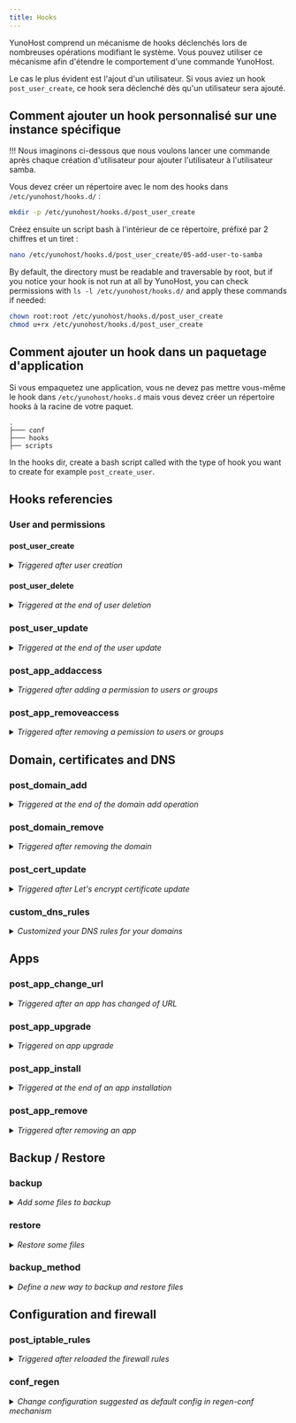 ```yaml
---
title: Hooks
---
```


YunoHost comprend un mécanisme de hooks déclenchés lors de nombreuses opérations modifiant le système. Vous pouvez utiliser ce mécanisme afin d'étendre le comportement d'une commande YunoHost.

Le cas le plus évident est l'ajout d'un utilisateur. Si vous aviez un hook `post_user_create`, ce hook sera déclenché dès qu'un utilisateur sera ajouté.

## Comment ajouter un hook personnalisé sur une instance spécifique

!!! Nous imaginons ci-dessous que nous voulons lancer une commande après chaque création d'utilisateur pour ajouter l'utilisateur à l'utilisateur samba.

Vous devez créer un répertoire avec le nom des hooks dans `/etc/yunohost/hooks.d/` :

```bash
mkdir -p /etc/yunohost/hooks.d/post_user_create
```

Créez ensuite un script bash à l'intérieur de ce répertoire, préfixé par 2 chiffres et un tiret :

```bash
nano /etc/yunohost/hooks.d/post_user_create/05-add-user-to-samba
```

By default, the directory must be readable and traversable by root, but if you notice your hook is not run at all by YunoHost, you can check permissions with `ls -l /etc/yunohost/hooks.d/` and apply these commands if needed:

```bash
chown root:root /etc/yunohost/hooks.d/post_user_create
chmod u+rx /etc/yunohost/hooks.d/post_user_create
```

## Comment ajouter un hook dans un paquetage d'application

Si vous empaquetez une application, vous ne devez pas mettre vous-même le hook dans `/etc/yunohost/hooks.d` mais vous devez créer un répertoire hooks à la racine de votre paquet.

```text
.
├─── conf
├─── hooks
├── scripts
```

In the hooks dir, create a bash script called with the type of hook you want to create for example `post_create_user`.

## Hooks referencies

### User and permissions

#### post_user_create

<details>
<summary><i>Triggered after user creation</i></summary>

This hook is run at the end of the command `yunohost user create` or equivalent action in webadmin.

##### Environment variables

- YNH_USER_USERNAME: The username of the created user
- YNH_USER_MAIL: The mail of the created user
- YNH_USER_PASSWORD: The **clear** password of the created user
- YNH_USER_FIRSTNAME: The firstname of the created user ([should be removed in future](https://github.com/YunoHost/issues/issues/296))
- YNH_USER_LASTNAME: The lastname of the created user ([should be removed in future](https://github.com/YunoHost/issues/issues/296))

##### Positionnal arguments (deprecated)

- $1: The username of the created user
- $2: The mail of the created user

##### No waited return

##### Examples

###### Send automatically a mail to new user

```bash
#!/bin/bash
domain=$(cat /etc/hostname)

message="Hello $YNH_USER_FIRSTNAME,
Welcome on $domain ! 
Feel free to <a href='https://$domain/yunohost/sso/edit.html'>change your password</a>.
Let me know if you have a problem,
The admin of $domain
"

echo $message | mail -s "Welcome on $domain !" $YNH_USER_MAIL
```

</details>

#### post_user_delete

<details>
<summary><i>Triggered at the end of user deletion</i></summary>

This hook is run at the end of the command `yunohost user delete` or equivalent action in webadmin.

##### No environment variables

##### Positionnal arguments

- $1: The username of the user deleted
- $2: True if --purge option is used

##### No waited return

##### Examples

######

```bash
#!/bin/bash
```

</details>

### post_user_update

<details>
<summary><i>Triggered at the end of the user update</i></summary>

This hook is run at the end of the command `yunohost user update` or equivalent action in webadmin.

#### Environment variables

:::warning
Only arguments given to the cli/api are given as environment variable.
:::

- YNH_USER_USERNAME: The username of the updated user
- YNH_USER_FIRSTNAME: The firstname of the updated user ([should be removed in future](https://github.com/YunoHost/issues/issues/296))
- YNH_USER_LASTNAME: The lastname of the updated user ([should be removed in future](https://github.com/YunoHost/issues/issues/296))
- YNH_USER_PASSWORD: The new password of the updated user
- YNH_USER_MAILS: The mail and mail aliases of the updated user seperated by comma
- YNH_USER_MAILFORWARDS: The list of forward mails of the updated user separated by comma
- YNH_USER_MAILQUOTA: The quota of the updated user (could be 0 or a number following by one of this unit: b, k, M, G or T)

#### No positionnal arguments

#### No waited return

#### Examples

##### Send a mail on password changing

```bash
#!/bin/bash
"
domain=$(cat /etc/hostname)

message="Hello,
Your password has been successfully changed on $domain.
If you have not asked for changing your password, you probably should contact the admin of $domain.
"

echo $message | mail -s "Your password has been changed on $domain !" $YNH_USER_USERNAME
```

</details>

### post_app_addaccess

<details>
<summary><i>Triggered after adding a permission to users or groups </i></summary>

This hook is run at the end of the command `yunohost user permission add` or equivalent action in webadmin.

#### No environment variables

#### Positionnal arguments (deprecated)

- $1: The app name
- $2: The list of users added separated by comma
- $3: The name of the sub permission (`main`, `admin`, etc.)
- $4: The list of groups added separated by comma

#### No waited return

#### Examples

</details>

### post_app_removeaccess

<details>
<summary><i>Triggered after removing a pemission to users or groups</i></summary>

This hook is run at the end of the command `yunohost user permission remove` or equivalent action in webadmin.

#### No environment variables

#### Positionnal arguments (deprecated)

- $1: The app name
- $2: The list of users removed from the permission separated by comma
- $3: The name of the sub permission (`main`, `admin`, etc.)
- $4: The list of groups removed from the permission separated by comma

#### No waited return

#### Examples

</details>

## Domain, certificates and DNS

### post_domain_add

<details>
<summary><i>Triggered at the end of the domain add operation</i></summary>

This hook is run at the end of the command `yunohost domain add` or equivalent action in webadmin.

#### No environment variable

#### Positionnal arguments (deprecated)

- $1: The domain added

#### No waited return

#### Examples

#####

```bash

```

</details>

### post_domain_remove

<details>
<summary><i>Triggered after removing the domain</i></summary>

This hook is run at the end of the command `yunohost domain remove` or equivalent action in webadmin.

#### No environment variable

#### Positionnal arguments (deprecated)

- $1: The domain removed

#### No waited return

#### Examples

</details>

### post_cert_update

<details>
<summary><i>Triggered after Let's encrypt certificate update</i></summary>

This hook is run at the end of the command `yunohost domain cert update` or equivalent action in webadmin.

#### No environment variable

#### Positionnal arguments

- $1: The domain for which we have updated the certificate

#### No waited return

#### Examples

##### Restart a service after cert renewal

```bash
#!/bin/bash
systemctl restart gemserv
```

</details>

### custom_dns_rules

<details>
<summary><i>Customized your DNS rules for your domains</i></summary>

This hook is run at the end of the command `yunohost domain dns suggest` or equivalent action in webadmin.

Thanks to This hook you can customize

#### No environment variable

#### Positionnal arguments

- $1: The base domain for which we want to build a DNS suggestion

#### Waited return

The script should return a JSON array with dictionnary in this format:

```json
[
    {
        'type': 'SRV',
        'name': 'stuff.foo.bar',
        'value': 'yoloswag',
        'ttl': 3600
    }
]
```

#### Examples

##### Validate Let's Encrypt DNS challenge with a YunoHost DynDNS domain

```bash
#!/bin/bash
if [[ "$1" == "XXXX.nohost.me" ]] ; then
    echo "[
        {
            'type': 'TXT',
            'name': '_acme-challenge',
            'value': 'LETSENCRYPT_VALUE',
            'ttl': 3600
        }
    ]"
fi

```

</details>

## Apps

### post_app_change_url

<details>
<summary><i>Triggered after an app has changed of URL</i></summary>

This hook is run at the end of the command `yunohost app change-url` or equivalent action in webadmin.

#### Environment variables

- YNH_APP_OLD_DOMAIN: The old domain of the app
- YNH_APP_OLD_PATH: The old path of the app
- YNH_APP_NEW_DOMAIN: The new domain of the app
- YNH_APP_NEW_PATH: The new path of the app

#### No positionnal arguments

#### No waited return

#### Examples

</details>

### post_app_upgrade

<details>
<summary><i>Triggered on app upgrade</i></summary>

This hook is run at the end of the command `yunohost app upgrade` or equivalent action in webadmin.

#### Environment variables

- YNH_APP_ID: The app id (for example nextcloud)
- YNH_APP_INSTANCE_NAME: The app instance name (for example nextcloud__2)
- YNH_APP_INSTANCE_NUMBER: The app instance number (for example 2)
- YNH_APP_MANIFEST_VERSION: The app manifest version (for example 1 or ?)
- YNH_ARCH: The arch as returned by `dpkg --print-architecture`
- YNH_APP_UPGRADE_TYPE: The type of upgrade (UPGRADE_PACKAGE, UPGRADE_APP, UPGRADE_FULL)
- YNH_APP_MANIFEST_VERSION: The version number
- YNH_APP_CURRENT_VERSION: The version number of the app (in the YunoHost format)
- NO_BACKUP_UPGRADE: 1 if we don't want to backup else 0

#### No positionnal arguments

#### No waited return

#### Examples

##### Change a settings in an app config file (unmanaged by config panel)

```bash
#!/bin/bash

source /usr/share/yunohost/helpers
app=$YNH_APP_INSTANCE_NAME

if [[ "$app" == "etherpad_mypads" ]]; then
  ynh_write_var_in_file --file=/var/www/etherpad_mypads/settings.json --key=max --value=100 --after=importExportRateLimiting
  systemctl restart etherpad_mypads
fi

```

</details>

### post_app_install

<details>
<summary><i>Triggered at the end of an app installation</i></summary>

This hook is run at the end of the command `yunohost app install` or equivalent action in webadmin.

#### Environment variables

- YNH_APP_ID: The app id (for example nextcloud)
- YNH_APP_INSTANCE_NAME: The app instance name (for example nextcloud__2)
- YNH_APP_INSTANCE_NUMBER: The app instance number (for example 2)
- YNH_APP_MANIFEST_VERSION: The app manifest version (for example 1 or ?)
- YNH_ARCH: The arch as returned by `dpkg --print-architecture`
- YNH_APP_ARG_XXXXXXX: The argument of the manifest

#### No positionnal arguments

#### No waited return

#### Examples

</details>

### post_app_remove

<details>
<summary><i>Triggered after removing an app</i></summary>

This hook is run at the end of the command `yunohost app remove` or equivalent action in webadmin.

#### Environment variables

- YNH_APP_ID: The app id (for example nextcloud)
- YNH_APP_INSTANCE_NAME: The app instance name (for example nextcloud__2)
- YNH_APP_INSTANCE_NUMBER: The app instance number (for example 2)
- YNH_APP_MANIFEST_VERSION: The app manifest version (for example 1 or ?)
- YNH_ARCH: The arch as returned by `dpkg --print-architecture`
- YNH_APP_PURGE: 1 if the --purge option has been activated

#### No positionnal arguments

#### No waited return

#### Examples

</details>

## Backup / Restore

### backup

<details>
<summary><i>Add some files to backup</i></summary>

This hook is run at the end of the command `yunohost backup create` or equivalent action in webadmin.

#### Environment variables

- YNH_BACKUP_DIR: The work dir in which we can store temporary data to backup like database dump
- YNH_BACKUP_CSV: The CSV in which we add the things to backup. Don't use this directly and use ynh_backup helper instead.
- YNH_APP_BACKUP_DIR: To document

#### Positionnal arguments

- $1: The work dir in which we can store temporary data to backup like database dump

#### No waited return

#### Examples

##### Backup some files in more (for example your custom hooks)

```bash
#!/bin/bash

# Source YNH helpers
source /usr/share/yunohost/helpers

ynh_backup_dest (){
    YNH_CWD="${YNH_BACKUP_DIR%/}/$1"
    mkdir -p $YNH_CWD
    cd "$YNH_CWD"
}

# Exit hook on subcommand error or unset variable
ynh_abort_if_errors

# MISC
ynh_backup_dest "conf/custom/misc"
ynh_backup "/etc/sysctl.d/noipv6.conf"
ynh_backup "/usr/local/bin/"

ynh_backup "/etc/yunohost/hooks.d/backup/99-conf_custom"
ynh_backup "/etc/yunohost/hooks.d/restore/99-conf_custom"

```

</details>

### restore

<details>
<summary><i>Restore some files</i></summary>

This hook is run at the end of the command `yunohost backup restore` or equivalent action in webadmin.

#### Environment variables

- YNH_BACKUP_DIR: The work dir in which we can store temporary data to backup like database dump
- YNH_BACKUP_CSV: The CSV in which we add the things to backup. Don't use this directly and use ynh_backup helper instead.

#### Positionnal arguments

- $1: The work dir in which we can store temporary data to backup like database dump

#### No waited return

#### Examples

##### restore custom files

```bash
#!/bin/bash

# Source YNH helpers
source /usr/share/yunohost/helpers

ynh_restore_dest (){
    YNH_CWD="${YNH_BACKUP_DIR%/}/$1"
    cd "$YNH_CWD"
}

# Exit hook on subcommand error or unset variable
ynh_abort_if_errors

# MISC
ynh_restore_dest "conf/custom/misc"
ynh_restore_file "/etc/sysctl.d/noipv6.conf"
ynh_restore_file "/usr/local/bin/"

ynh_restore_file "/etc/yunohost/hooks.d/backup/99-conf_custom"
ynh_restore_file "/etc/yunohost/hooks.d/restore/99-conf_custom"


```

</details>

### backup_method

<details>
<summary><i>Define a new way to backup and restore files</i></summary>

This hook is run during the command `yunohost backup create` or equivalent action in webadmin.

This hook is called several times with different action keywords.

#### No environment variables

#### Positionnal arguments

- $1: The action ("need_mount", "backup", "mount")
- $2: The work dir
- $3: The name of the backup
- $4: The repository in which the backup should be done
- $5: An estimation size of the files to backup
- $6: A description of the archive

#### No waited return

#### Examples

##### A very simple backup on rotationnal disks

```bash
#!/bin/bash
set -euo pipefail

work_dir="$2"
name="$3"
repo="$4"
size="$5"
description="$6"

case "$1" in
  need_mount)
    # Set false if your method can itself put files in good place in your archive
    true
    ;;
  backup)
    mount /dev/sda1 /mnt/hdd
    if [[ "$(df /mnt/hdd | tail -n1 | cut -d" " -f1)" != "/dev/sda1" ]]
    then
        exit 1
    fi
    pushd "$work_dir"
    current_date=$(date +"%Y-%m-%d_%H:%M")
    cp -a "${work_dir}" "/mnt/hdd/${current_date}_$name"
    popd
    umount /mnt/hdd
    ;;
  *)
    echo "hook called with unknown argument \`$1'" >&2
    exit 1
    ;;
esac

exit 0

```

</details>

## Configuration and firewall

### post_iptable_rules

<details>
<summary><i>Triggered after reloaded the firewall rules</i></summary>

This hook is run at the end of the command `yunohost firewall reload` or equivalent action in webadmin.

#### No environment variables

#### Positionnal arguments

- $1: True if upnp has succeeded
- $2: True if ipv6 is available

#### No waited return

#### Examples

##### Forbid completely the outgoing 25 port except for postfix user

```bash
#!/bin/bash
iptables -A OUTPUT -p tcp --dport 25 -m owner --uid-owner postfix -j ACCEPT
iptables -A OUTPUT -p tcp --dport 25 -m tcp -j REJECT --reject-with icmp-port-unreachable
```

</details>

### conf_regen

<details>
<summary><i>Change configuration suggested as default config in regen-conf mechanism</i></summary>

This hook is run during the command `yunohost tools regen-conf` or equivalent action in webadmin.

This hook is called several times with different actions keywords (pre and post operations).

#### Environment variables

- YNH_DOMAINS: The list of domains managed by YunoHost separated by comma
- YNH_MAIN_DOMAINS: The list of main domains separated by comma

#### Positionnal arguments

- $1: The pre or post action
- $2: Empty string due to legacy
- $3: Empty string due to legacy
- $4: In post mode the list of file which should be modified. In pre mode the dir in which we store pending configuration

#### No waited return

#### Examples

##### Fix the warning about postfix compatibility mode in postfix logs

```bash
#!/bin/bash

action=$1
pending_dir=$4
postfix_conf=$pending_dir/../postfix/etc/postfix/main.cf

[[ "$action" == "pre" ]] || exit 0
[[ -e $postfix_conf ]] || exit 0
echo '
compatibility_level = 2' >> $postfix_conf
```

</details>
